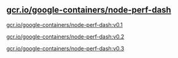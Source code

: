 
[gcr.io/google-containers/node-perf-dash](https://hub.docker.com/r/anjia0532/google-containers.node-perf-dash/tags/)
-----


[gcr.io/google-containers/node-perf-dash:v0.1](https://hub.docker.com/r/anjia0532/google-containers.node-perf-dash/tags/)


[gcr.io/google-containers/node-perf-dash:v0.2](https://hub.docker.com/r/anjia0532/google-containers.node-perf-dash/tags/)


[gcr.io/google-containers/node-perf-dash:v0.3](https://hub.docker.com/r/anjia0532/google-containers.node-perf-dash/tags/)


